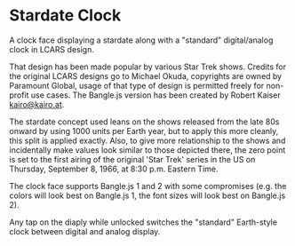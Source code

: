 # Stardate Clock

A clock face displaying a stardate along with a "standard" digital/analog clock
in LCARS design.

That design has been made popular by various Star Trek shows. Credits for the
original LCARS designs go to Michael Okuda, copyrights are owned by Paramount Global,
usage of that type of design is permitted freely for non-profit use cases.
The Bangle.js version has been created by Robert Kaiser <kairo@kairo.at>.

The stardate concept used leans on the shows released from the late 80s onward
by using 1000 units per Earth year, but to apply this more cleanly, this split
is applied exactly. Also, to give more relationship to the shows and
incidentally make values look similar to those depicted there, the zero point
is set to the first airing of the original 'Star Trek' series in the US on
Thursday, September 8, 1966, at 8:30 p.m. Eastern Time.

The clock face supports Bangle.js 1 and 2 with some compromises (e.g. the
colors will look best on Bangle.js 1, the font sizes will look best on
Bangle.js 2).

Any tap on the diaply while unlocked switches the "standard" Earth-style clock
between digital and analog display.
